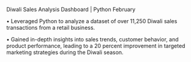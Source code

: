 Diwali Sales Analysis Dashboard | Python February 

• Leveraged Python to analyze a dataset of over 11,250 Diwali sales transactions from a retail business.

• Gained in-depth insights into sales trends, customer behavior, and product performance, leading to a 20 percent
improvement in targeted marketing strategies during the Diwali season.
